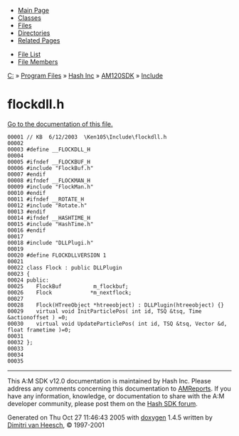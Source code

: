 <div class="tabs">

- [Main Page](index.md)
- [Classes](annotated.md)
- <span id="current">[Files](files.md)</span>
- [Directories](dirs.md)
- [Related Pages](pages.md)

</div>

<div class="tabs">

- [File List](files.md)
- [File Members](globals.md)

</div>

<div class="nav">

<a href="dir_C_3A_2F.md" class="el">C:</a> » <a href="dir_C_3A_2FProgram_20Files_2F.md" class="el">Program Files</a> » <a href="dir_C_3A_2FProgram_20Files_2FHash_20Inc_2F.md" class="el">Hash Inc</a> » <a href="dir_C_3A_2FProgram_20Files_2FHash_20Inc_2FAM120SDK_2F.md" class="el">AM120SDK</a> » <a href="dir_C_3A_2FProgram_20Files_2FHash_20Inc_2FAM120SDK_2FInclude_2F.md" class="el">Include</a>

</div>

# flockdll.h

[Go to the documentation of this file.](flockdll_8h.md)

<div class="fragment">

``` fragment
00001 // KB  6/12/2003  \Ken105\Include\flockdll.h
00002 
00003 #define __FLOCKDLL_H
00004 
00005 #ifndef __FLOCKBUF_H
00006 #include "FlockBuf.h"
00007 #endif
00008 #ifndef __FLOCKMAN_H
00009 #include "FlockMan.h"
00010 #endif
00011 #ifndef __ROTATE_H
00012 #include "Rotate.h"
00013 #endif
00014 #ifndef __HASHTIME_H
00015 #include "HashTime.h"
00016 #endif
00017 
00018 #include "DLLPlugi.h"
00019 
00020 #define FLOCKDLLVERSION 1
00021 
00022 class Flock : public DLLPlugin
00023 {
00024 public:
00025    FlockBuf          m_flockbuf;
00026    Flock            *m_nextflock;
00027    
00028    Flock(HTreeObject *htreeobject) : DLLPlugin(htreeobject) {}
00029    virtual void InitParticlePos( int id, TSQ &tsq, Time &actionoffset ) =0;
00030    virtual void UpdateParticlePos( int id, TSQ &tsq, Vector &d, float frametime )=0;
00031    
00032 };
00033 
00034 
00035 
```

</div>

------------------------------------------------------------------------

<span class="small">This A:M SDK v12.0 documentation is maintained by Hash Inc. Please address any comments concerning this documentation to [AMReports](http://www.hash.com/reports). If you have any information, knowledge, or documentation to share with the A:M developer community, please post them on the [Hash SDK forum](http://www.hash.com/forums/index.php?showforum=11).</span>

Generated on Thu Oct 27 11:46:43 2005 with [<span class="image placeholder" original-image-src="doxygen.png" original-image-title="" height="45" width="100" align="middle" border="0">doxygen</span>](http://www.doxygen.org/index.html) 1.4.5 written by [Dimitri van Heesch](mailto:dimitri@stack.nl), © 1997-2001
